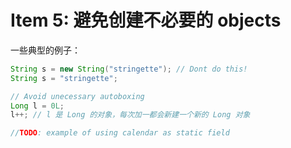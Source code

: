 # Item 5: 避免创建不必要的 objects

一些典型的例子：

```java
String s = new String("stringette"); // Dont do this!
String s = "stringette";

// Avoid unecessary autoboxing
Long l = 0L;
l++; // l 是 Long 的对象，每次加一都会新建一个新的 Long 对象

//TODO: example of using calendar as static field
```
